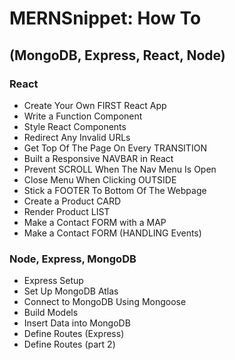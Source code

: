 # MERNSnippet: How To
## (MongoDB, Express, React, Node)

### React
* Create Your Own FIRST React App
* Write a Function Component
* Style React Components
* Redirect Any Invalid URLs
* Get Top Of The Page On Every TRANSITION
* Built a Responsive NAVBAR in React
* Prevent SCROLL When The Nav Menu Is Open
* Close Menu When Clicking OUTSIDE
* Stick a FOOTER To Bottom Of The Webpage
* Create a Product CARD
* Render Product LIST
* Make a Contact FORM with a MAP
* Make a Contact FORM (HANDLING Events)

### Node, Express, MongoDB
* Express Setup
* Set Up MongoDB Atlas
* Connect to MongoDB Using Mongoose
* Build Models
* Insert Data into MongoDB
* Define Routes (Express)
* Define Routes (part 2)
